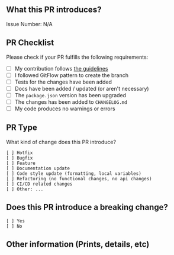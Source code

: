 ## What this PR introduces?

Issue Number: N/A

<!-- Please, includes description of this pull request -->

## PR Checklist

Please check if your PR fulfills the following requirements:

- [ ] My contribution follows [the guidelines](https://github.com/techmmunity/easy-check/blob/master/CONTRIBUTING.md)
- [ ] I followed GitFlow pattern to create the branch
- [ ] Tests for the changes have been added
- [ ] Docs have been added / updated (or aren't necessary)
- [ ] The `package.json` version has been upgraded
- [ ] The changes has been added to `CHANGELOG.md`
- [ ] My code produces no warnings or errors

## PR Type

What kind of change does this PR introduce?

```
[ ] Hotfix
[ ] Bugfix
[ ] Feature
[ ] Documentation update
[ ] Code style update (formatting, local variables)
[ ] Refactoring (no functional changes, no api changes)
[ ] CI/CD related changes
[ ] Other: ...
```

## Does this PR introduce a breaking change?

```
[ ] Yes
[ ] No
```

<!-- If this PR contains a breaking change, please describe the impact and migration path for existing applications below. -->

## Other information (Prints, details, etc)
